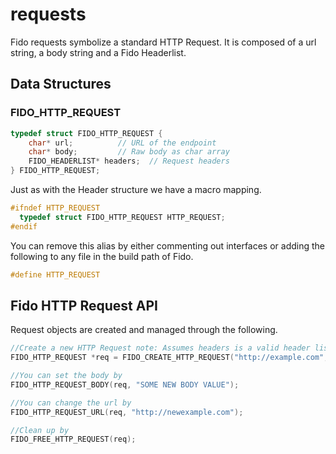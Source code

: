 # requests
Fido requests symbolize a standard HTTP Request. It is composed of a url string, a body string and a Fido Headerlist.

## Data Structures
### FIDO_HTTP_REQUEST
```c
typedef struct FIDO_HTTP_REQUEST {
    char* url;          // URL of the endpoint
    char* body;         // Raw body as char array
    FIDO_HEADERLIST* headers;  // Request headers
} FIDO_HTTP_REQUEST;
```  
Just as with the Header structure we have a macro mapping.
```c
#ifndef HTTP_REQUEST
  typedef struct FIDO_HTTP_REQUEST HTTP_REQUEST;
#endif
```
You can remove this alias by either commenting out interfaces or adding the following to any file in the build path of Fido.
```c
#define HTTP_REQUEST
```

## Fido HTTP Request API
Request objects are created and managed through the following.
```c
//Create a new HTTP Request note: Assumes headers is a valid header list
FIDO_HTTP_REQUEST *req = FIDO_CREATE_HTTP_REQUEST("http://example.com", NULL, headers);

//You can set the body by
FIDO_HTTP_REQUEST_BODY(req, "SOME NEW BODY VALUE");

//You can change the url by
FIDO_HTTP_REQUEST_URL(req, "http://newexample.com");

//Clean up by
FIDO_FREE_HTTP_REQUEST(req);
```
